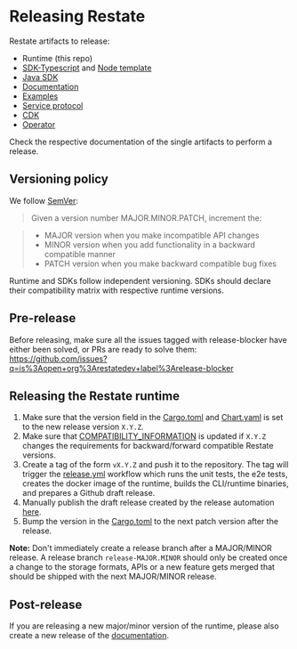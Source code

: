 # Releasing Restate

Restate artifacts to release:

* Runtime (this repo)
* [SDK-Typescript](https://github.com/restatedev/sdk-typescript/?tab=readme-ov-file#releasing-the-package) and [Node template](https://github.com/restatedev/node-template-generator)
* [Java SDK](https://github.com/restatedev/sdk-java/blob/main/development/release.md)
* [Documentation](https://github.com/restatedev/documentation/)
* [Examples](https://github.com/restatedev/examples)
* [Service protocol](https://github.com/restatedev/service-protocol)
* [CDK](https://github.com/restatedev/cdk)
* [Operator](https://github.com/restatedev/restate-operator)

Check the respective documentation of the single artifacts to perform a release.

## Versioning policy

We follow [SemVer](https://semver.org/):

> Given a version number MAJOR.MINOR.PATCH, increment the:

> * MAJOR version when you make incompatible API changes
> * MINOR version when you add functionality in a backward compatible manner
> * PATCH version when you make backward compatible bug fixes

Runtime and SDKs follow independent versioning. SDKs should declare their compatibility matrix with respective runtime versions.

## Pre-release

Before releasing, make sure all the issues tagged with release-blocker have either been solved, or PRs are ready to solve them:
https://github.com/issues?q=is%3Aopen+org%3Arestatedev+label%3Arelease-blocker

## Releasing the Restate runtime

1. Make sure that the version field in the [Cargo.toml](/Cargo.toml) and [Chart.yaml](/charts/restate-helm/Chart.yaml) is set to the new release version `X.Y.Z`.
1. Make sure that [COMPATIBILITY_INFORMATION](/crates/node/src/cluster_marker.rs) is updated if `X.Y.Z` changes the requirements for backward/forward compatible Restate versions.
1. Create a tag of the form `vX.Y.Z` and push it to the repository. The tag will trigger the [release.yml](/.github/workflows/release.yml) workflow which runs the unit tests, the e2e tests, creates the docker image of the runtime, builds the CLI/runtime binaries, and prepares a Github draft release.
1. Manually publish the draft release created by the release automation [here](https://github.com/restatedev/restate/releases).
1. Bump the version in the [Cargo.toml](/Cargo.toml) to the next patch version after the release.

**Note:** 
Don't immediately create a release branch after a MAJOR/MINOR release.
A release branch `release-MAJOR.MINOR` should only be created once a change to the storage formats, APIs or a new feature gets merged that should be shipped with the next MAJOR/MINOR release.


## Post-release

If you are releasing a new major/minor version of the runtime, please also create a new release of the [documentation](https://github.com/restatedev/restate).
